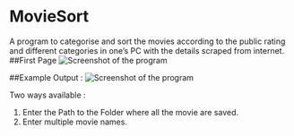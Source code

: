 # MovieSort
A program to categorise and sort the movies according to the  public rating and different categories in one’s PC with the details scraped from internet. 
##First Page
![Screenshot of the program](https://github.com/MazahirHaroon/MovieSort/blob/master/MovieSort.png)

##Example Output :
![Screenshot of the program](https://github.com/MazahirHaroon/MovieSort/blob/master/MovieSort2.png)

Two ways available : 
  1. Enter the Path to the Folder where all the movie are saved.
  2. Enter multiple movie names.
  

